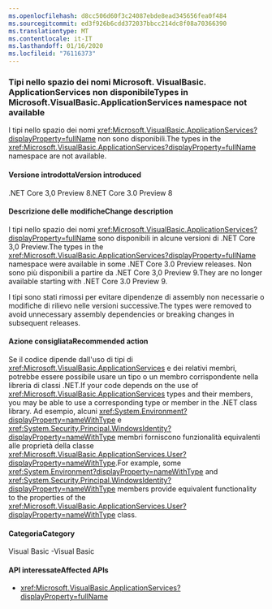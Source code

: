 ```yaml
---
ms.openlocfilehash: d8cc506d60f3c24087ebde8ead345656fea0f484
ms.sourcegitcommit: ed3f926b6cdd372037bbcc214dc8f08a70366390
ms.translationtype: MT
ms.contentlocale: it-IT
ms.lasthandoff: 01/16/2020
ms.locfileid: "76116373"
---
```

### <a name="types-in-microsoftvisualbasicapplicationservices-namespace-not-available"></a><span data-ttu-id="5b5c2-101">Tipi nello spazio dei nomi Microsoft. VisualBasic. ApplicationServices non disponibile</span><span class="sxs-lookup"><span data-stu-id="5b5c2-101">Types in Microsoft.VisualBasic.ApplicationServices namespace not available</span></span>

<span data-ttu-id="5b5c2-102">I tipi nello spazio dei nomi <xref:Microsoft.VisualBasic.ApplicationServices?displayProperty=fullName> non sono disponibili.</span><span class="sxs-lookup"><span data-stu-id="5b5c2-102">The types in the <xref:Microsoft.VisualBasic.ApplicationServices?displayProperty=fullName> namespace are not available.</span></span>

#### <a name="version-introduced"></a><span data-ttu-id="5b5c2-103">Versione introdotta</span><span class="sxs-lookup"><span data-stu-id="5b5c2-103">Version introduced</span></span>

<span data-ttu-id="5b5c2-104">.NET Core 3,0 Preview 8</span><span class="sxs-lookup"><span data-stu-id="5b5c2-104">.NET Core 3.0 Preview 8</span></span>

#### <a name="change-description"></a><span data-ttu-id="5b5c2-105">Descrizione delle modifiche</span><span class="sxs-lookup"><span data-stu-id="5b5c2-105">Change description</span></span>

<span data-ttu-id="5b5c2-106">I tipi nello spazio dei nomi <xref:Microsoft.VisualBasic.ApplicationServices?displayProperty=fullName> sono disponibili in alcune versioni di .NET Core 3,0 Preview.</span><span class="sxs-lookup"><span data-stu-id="5b5c2-106">The types in the <xref:Microsoft.VisualBasic.ApplicationServices?displayProperty=fullName> namespace were available in some .NET Core 3.0 Preview releases.</span></span> <span data-ttu-id="5b5c2-107">Non sono più disponibili a partire da .NET Core 3,0 Preview 9.</span><span class="sxs-lookup"><span data-stu-id="5b5c2-107">They are no longer available starting with .NET Core 3.0 Preview 9.</span></span>

<span data-ttu-id="5b5c2-108">I tipi sono stati rimossi per evitare dipendenze di assembly non necessarie o modifiche di rilievo nelle versioni successive.</span><span class="sxs-lookup"><span data-stu-id="5b5c2-108">The types were removed to avoid unnecessary assembly dependencies or breaking changes in subsequent releases.</span></span>

#### <a name="recommended-action"></a><span data-ttu-id="5b5c2-109">Azione consigliata</span><span class="sxs-lookup"><span data-stu-id="5b5c2-109">Recommended action</span></span>

<span data-ttu-id="5b5c2-110">Se il codice dipende dall'uso di tipi di <xref:Microsoft.VisualBasic.ApplicationServices> e dei relativi membri, potrebbe essere possibile usare un tipo o un membro corrispondente nella libreria di classi .NET.</span><span class="sxs-lookup"><span data-stu-id="5b5c2-110">If your code depends on the use of <xref:Microsoft.VisualBasic.ApplicationServices> types and their members, you may be able to use a corresponding type or member in the .NET class library.</span></span> <span data-ttu-id="5b5c2-111">Ad esempio, alcuni <xref:System.Environment?displayProperty=nameWithType> e <xref:System.Security.Principal.WindowsIdentity?displayProperty=nameWithType> membri forniscono funzionalità equivalenti alle proprietà della classe <xref:Microsoft.VisualBasic.ApplicationServices.User?displayProperty=nameWithType>.</span><span class="sxs-lookup"><span data-stu-id="5b5c2-111">For example, some <xref:System.Environment?displayProperty=nameWithType> and <xref:System.Security.Principal.WindowsIdentity?displayProperty=nameWithType> members provide equivalent functionality to the properties of the <xref:Microsoft.VisualBasic.ApplicationServices.User?displayProperty=nameWithType> class.</span></span>

#### <a name="category"></a><span data-ttu-id="5b5c2-112">Categoria</span><span class="sxs-lookup"><span data-stu-id="5b5c2-112">Category</span></span>

<span data-ttu-id="5b5c2-113">Visual Basic -</span><span class="sxs-lookup"><span data-stu-id="5b5c2-113">Visual Basic</span></span>

#### <a name="affected-apis"></a><span data-ttu-id="5b5c2-114">API interessate</span><span class="sxs-lookup"><span data-stu-id="5b5c2-114">Affected APIs</span></span>

- <xref:Microsoft.VisualBasic.ApplicationServices?displayProperty=fullName>

<!--

### Affected APIs

- `N:Microsoft.VisualBasic.ApplicationServices`

-->
